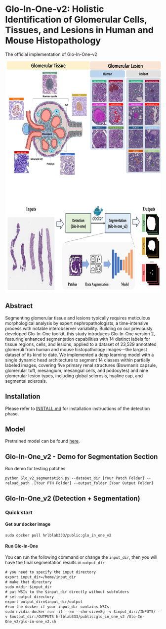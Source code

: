 # Glo-In-One-v2: Holistic Identification of Glomerular Cells, Tissues, and Lesions in Human and Mouse Histopathology
The official implementation of Glo-In-One-v2


<img src='docs/Glo_v2_class.png' align="center" height="450px">

<img src='docs/Toolkit.png' align="center" height="300px">

## Abstract

Segmenting glomerular tissue and lesions typically requires meticulous morphological analysis by expert nephropathologists, a time-intensive process with notable interobserver variability. Building on our previously developed Glo-In-One toolkit, this study introduces Glo-In-One version 2, featuring enhanced segmentation capabilities with 14 distinct labels for tissue regions, cells, and lesions, applied to a dataset of 23,529 annotated glomeruli from human and mouse histopathology images—the largest dataset of its kind to date. We implemented a deep learning model with a single dynamic head architecture to segment 14 classes within partially labeled images, covering five primary renal structures (Bowman’s capsule, glomerular tuft, mesangium, mesangial cells, and podocytes) and nine glomerular lesion types, including global sclerosis, hyaline cap, and segmental sclerosis.
## Installation

Please refer to [INSTALL.md](docs/INSTALL.md) for installation instructions of the detection phase.

## Model
Pretrained model can be found [here](https://drive.google.com/file/d/108uVHgrNBhn-jICiF7WG9SjpmAHJdU1W/view?usp=sharing).

[//]: # (## Data)

[//]: # (The collected glomerulus from web imaging for self-supervised learning can be found [here]&#40;https://data.mendeley.com/datasets/rpbz266jn9/1&#41;.)

## Glo-In-One_v2 - Demo for Segmentation Section

Run demo for testing patches

```
python Glo_v2_segmentation.py --dataset_dir [Your Patch Folder] --reload_path .[Your PTH Folder] --output_folder [Your Output Folder]
```


[//]: # (## Glo-In-One_v2 - Image Demo)

[//]: # ()
[//]: # (For glomerulus detection, run )

[//]: # ()
[//]: # (```)

[//]: # (python run_detection.py circledet --load_model ../model/detection_model.pth --filter_boarder --demo ../demo.svs --demo_dir ../output)

[//]: # (```)

[//]: # ()
[//]: # (For lesion characterization, run)

[//]: # ()
[//]: # (```)

[//]: # (python generate_patches.py ../demo.svs ../output)

[//]: # (python filter_patches_5c.py --case ../demo.svs --output_dir ../output --checkpoint ../model/classifier_model.pth.tar)

[//]: # (python filter_xml_5c.py  ../demo.svs ../output)

[//]: # (```)

[//]: # ()
[//]: # (For generating segment mask, run)

[//]: # ()
[//]: # (```)

[//]: # (python segmentation.py --rootdir ../output --wsi ../demo.svs --model ../model/segmentation_model.pth)

[//]: # (```)

## Glo-In-One_v2 (Detection + Segmentation)
### Quick start

#### Get our docker image

```
sudo docker pull hrlblab333/public:glo_in_one_v2
```
#### Run Glo-In-One
You can run the following command or change the `input_dir`, then you will have the final segmentation results in `output_dir`
```
# you need to specify the input directory
export input_dir=/home/input_dir   
# make that directory
sudo mkdir $input_dir
# put WSIs to the $input_dir directly without subfolders
# set output directory
export output_dir=$input_dir/output
#run the docker if your input_dir contains WSIs
sudo nvidia-docker run -it --rm --shm-size=8g -v $input_dir:/INPUTS/ -v $output_dir:/OUTPUTS hrlblab333/public:glo_in_one_v2 /Glo-In-One_v2/glo-in-one_v2.sh
```
